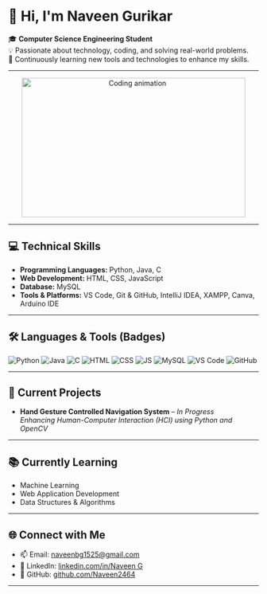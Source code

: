 
# 👋 Hi, I'm Naveen Gurikar

🎓 **Computer Science Engineering Student**  
💡 Passionate about technology, coding, and solving real-world problems.  
🌱 Continuously learning new tools and technologies to enhance my skills.  

---

<!-- 💻 CENTERED CODING ANIMATION -->
<p align="center">
  <img src="https://media.giphy.com/media/qgQUggAC3Pfv687qPC/giphy.gif" width="450" height="280" alt="Coding animation">
</p>

---

## 💻 Technical Skills
- **Programming Languages:** Python, Java, C  
- **Web Development:** HTML, CSS, JavaScript  
- **Database:** MySQL  
- **Tools & Platforms:** VS Code, Git & GitHub, IntelliJ IDEA, XAMPP, Canva, Arduino IDE  

---

## 🛠️ Languages & Tools (Badges)
<p>
  <img src="https://img.shields.io/badge/Python-3776AB?logo=python&logoColor=white" alt="Python" />
  <img src="https://img.shields.io/badge/Java-007396?logo=java&logoColor=white" alt="Java" />
  <img src="https://img.shields.io/badge/C-A8B9CC?logo=c&logoColor=black" alt="C" />
  <img src="https://img.shields.io/badge/HTML5-E34F26?logo=html5&logoColor=white" alt="HTML" />
  <img src="https://img.shields.io/badge/CSS3-1572B6?logo=css3&logoColor=white" alt="CSS" />
  <img src="https://img.shields.io/badge/JavaScript-F7DF1E?logo=javascript&logoColor=black" alt="JS" />
  <img src="https://img.shields.io/badge/MySQL-4479A1?logo=mysql&logoColor=white" alt="MySQL" />
  <img src="https://img.shields.io/badge/VS_Code-0078D7?logo=visual-studio-code&logoColor=white" alt="VS Code" />
  <img src="https://img.shields.io/badge/GitHub-181717?logo=github&logoColor=white" alt="GitHub" />
</p>

---

## 🚀 Current Projects
- **Hand Gesture Controlled Navigation System** – *In Progress*  
  _Enhancing Human-Computer Interaction (HCI) using Python and OpenCV_

---

## 📚 Currently Learning
- Machine Learning  
- Web Application Development  
- Data Structures & Algorithms  

---

## 🌐 Connect with Me
- 📫 Email: [naveenbg1525@gmail.com](mailto:your.email@example.com)  
- 💼 LinkedIn: [linkedin.com/in/Naveen G](https://in.linkedin.com/in/naveenbg7975)   
- 🐙 GitHub: [github.com/Naveen2464](https://github.com/yourusername)  

---
